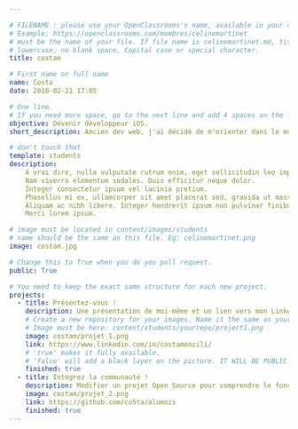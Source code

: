 ```yaml
---

# FILENAME : please use your OpenClassrooms's name, available in your url.
# Example: https://openclassrooms.com/membres/celinemartinet
# must be the name of your file. If file name is celinemartinet.md, title is celinemartinet.
# lowercase, no blank space, Capital case or special character.
title: costam

# First name or full name
name: Costa
date: 2018-02-21 17:05

# One line.
# If you need more space, go to the next line and add 4 spaces on the left, as in 'description'.
objective: Devenir développeur iOS.
short_description: Ancien dev web, j'ai décidé de m'orienter dans le mobile, car les smartphones me passionnent.

# don't touch that
template: students
description:
    A vrai dire, nulla vulputate rutrum enim, eget sollicitudin leo imperdiet imperdiet.
    Nam viverra elementum sodales. Duis efficitur neque dolor.
    Integer consectetur ipsum vel lacinia pretium.
    Phasellus mi ex, ullamcorper sit amet placerat sed, gravida ut massa.
    Aliquam ac nibh libero. Integer hendrerit ipsum non pulvinar finibus.
    Merci lorem ipsum.

# image must be located in content/images/students
# name should be the same as this file. Eg: celinemartinet.png
image: costam.jpg

# Change this to True when you do you pull request.
public: True

# You need to keep the exact same structure for each new project.
projects:
  - title: Présentez-vous !
    description: Une présentation de moi-même et un lien vers mon LinkedIn.
    # Create a new repository for your images. Name it the same as your nickname and profile picture.
    # Image must be here: content/students/yourrepo/project1.png
    image: costam/projet_1.png
    link: https://www.linkedin.com/in/costamonzili/
    # 'true' makes it fully available.
    # 'false' will add a black layer on the picture. IT WILL BE PUBLIC!
    finished: true
  - title: Intégrez la communauté !
    description: Modifier un projet Open Source pour comprendre le fonctionnement de Git, de Github et des pull requests.
    image: costam/projet_2.png
    link: https://github.com/co5ta/alumnis
    finished: true
---
```

